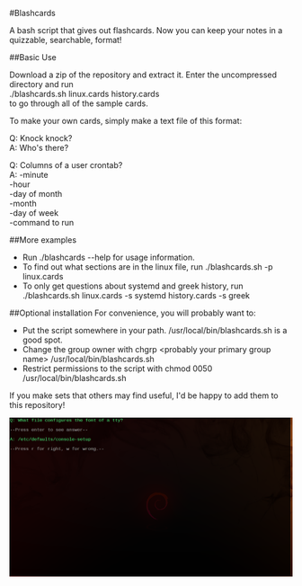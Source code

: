 #Blashcards

A bash script that gives out flashcards. Now you can keep your notes in a quizzable, searchable, format!

##Basic Use

Download a zip of the repository and extract it. Enter the uncompressed directory and run  
./blashcards.sh linux.cards history.cards   
to go through all of the sample cards.

To make your own cards, simply make a text file of this format:

Q: Knock knock?  
A: Who's there?  

Q: Columns of a user crontab?   
A: -minute   
-hour   
-day of month   
-month   
-day of week   
-command to run   

##More examples

* Run ./blashcards --help for usage information.
* To find out what sections are in the linux file, run ./blashcards.sh -p linux.cards
* To only get questions about systemd and greek history, run ./blashcards.sh linux.cards -s systemd history.cards -s greek

##Optional installation
For convenience, you will probably want to:  
* Put the script somewhere in your path. /usr/local/bin/blashcards.sh is a good spot.   
* Change the group owner with chgrp \<probably your primary group name\> /usr/local/bin/blashcards.sh   
* Restrict permissions to the script with chmod 0050 /usr/local/bin/blashcards.sh   

If you make sets that others may find useful, I'd be happy to add them to this repository!

![screenshot](/screenshot.png?raw=true)